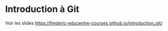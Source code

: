 # Introduction à Git

Voir les slides https://frederic-educentre-courses.github.io/introduction_git/